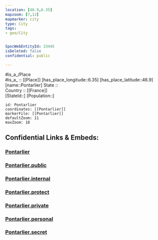```yaml
---
location: [46.9,6.35] 
mapzoom: [7,12] 
mapmarker: city 
type: City
tags:
- geo/City


SpocWebEntityId: 33445
isDeleted: false
confidential: public

---
```

#is_a_/Place  
#is_a_ :: [[Place]] 
[has_place_longitude::6.35] 
[has_place_latitude::46.9] 
[name::Pontarlier] 
State ::  
Country :: [[France]]  
[StateId::] 
[Population::] 



```leaflet
id: Pontarlier
coordinates: [[Pontarlier]] 
markerFile: [[Pontarlier]] 
defaultZoom: 11 
maxZoom: 18
```


## Confidential Links & Embeds: 

### [Pontarlier](/_Standards/Earth/Continent/Europe/Europe~West/France/regions~France/Bourgogne-Franche-Comté/departments~Bourgogne-Franche-Comté/Doubs/communes~Doubs/Pontarlier/cities~Pontarlier/Pontarlier.md) 

### [Pontarlier.public](/_public/Earth/Continent/Europe/Europe~West/France/regions~France/Bourgogne-Franche-Comté/departments~Bourgogne-Franche-Comté/Doubs/communes~Doubs/Pontarlier/cities~Pontarlier/Pontarlier.public.md) 

### [Pontarlier.internal](/_internal/Earth/Continent/Europe/Europe~West/France/regions~France/Bourgogne-Franche-Comté/departments~Bourgogne-Franche-Comté/Doubs/communes~Doubs/Pontarlier/cities~Pontarlier/Pontarlier.internal.md) 

### [Pontarlier.protect](/_protect/Earth/Continent/Europe/Europe~West/France/regions~France/Bourgogne-Franche-Comté/departments~Bourgogne-Franche-Comté/Doubs/communes~Doubs/Pontarlier/cities~Pontarlier/Pontarlier.protect.md) 

### [Pontarlier.private](/_private/Earth/Continent/Europe/Europe~West/France/regions~France/Bourgogne-Franche-Comté/departments~Bourgogne-Franche-Comté/Doubs/communes~Doubs/Pontarlier/cities~Pontarlier/Pontarlier.private.md) 

### [Pontarlier.personal](/_personal/Earth/Continent/Europe/Europe~West/France/regions~France/Bourgogne-Franche-Comté/departments~Bourgogne-Franche-Comté/Doubs/communes~Doubs/Pontarlier/cities~Pontarlier/Pontarlier.personal.md) 

### [Pontarlier.secret](/_secret/Earth/Continent/Europe/Europe~West/France/regions~France/Bourgogne-Franche-Comté/departments~Bourgogne-Franche-Comté/Doubs/communes~Doubs/Pontarlier/cities~Pontarlier/Pontarlier.secret.md)

